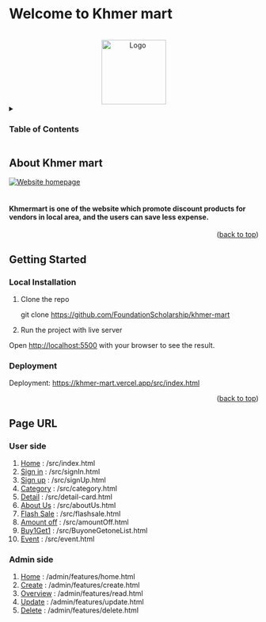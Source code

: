 # Welcome to Khmer mart
<a name="readme-top"></a>

<!-- PROJECT LOGO -->
<br />
<div align="center">
  <a href="https://khmer-mart.vercel.app/src/index.html">
    <img src="https://khmer-mart.vercel.app/Img/logo.png" alt="Logo" width="130" height="auto"/>
  </a>
</div>



<!-- TABLE OF CONTENTS -->
<details>
  <summary><h3>Table of Contents</h3></summary>
  <ol>
    <li>
      <a href="#about-khmer-mart">About Khmer mart</a>
    </li>
    <li>
      <a href="#getting-started">Getting Started</a>
      <ul>
        <li><a href="#local-installation">Local Installation</a></li>
        <li><a href="#deployment">Deployment</a></li>
      </ul>
    </li>
    <li><a href="#page-url">Page URL</a></li>
  </ol>
</details>



<!-- ABOUT THE PROJECT -->
## About Khmer mart
 <a href="https://khmer-mart.vercel.app/src/index.html">
    <img src="https://cms.istad.co/uploads/Screenshot_2023_12_25_200256_b84b41c553.png" alt="Website homepage" width="auto" height="auto"/>
 </a>
<br/>
<br />
<h4>Khmermart is one of the website which promote discount products for vendors in local area, and the users can save less expense.</h4>

<p align="right">(<a href="#readme-top">back to top</a>)</p>

<!-- GETTING STARTED -->
## Getting Started

### Local Installation


1. Clone the repo
   
   git clone https://github.com/FoundationScholarship/khmer-mart
   
2. Run the project with live server
   
   
Open [http://localhost:5500](http://localhost:5500) with your browser to see the result.

### Deployment

Deployment: https://khmer-mart.vercel.app/src/index.html

<p align="right">(<a href="#readme-top">back to top</a>)</p>



<!-- Page URL -->
## Page URL

### User side

01. [Home](https://khmer-mart.vercel.app/src/index.html) : /src/index.html
02. [Sign in](https://khmer-mart.vercel.app/src/signIn.html) : /src/signIn.html
03. [Sign up](https://khmer-mart.vercel.app/src/signUp.html) : /src/signUp.html
04. [Category](https://khmer-mart.vercel.app/src/category.html) : /src/category.html
05. [Detail](https://khmer-mart.vercel.app/src/detail-card.html) : /src/detail-card.html
06. [About Us](https://khmer-mart.vercel.app/src/aboutUs.html) : /src/aboutUs.html
07. [Flash Sale](https://khmer-mart.vercel.app/src/flashsale.html) : /src/flashsale.html
08. [Amount off](https://khmer-mart.vercel.app/src/amountOff.html) : /src/amountOff.html
09. [Buy1Get1](https://khmer-mart.vercel.app/src/BuyoneGetoneList.html) : /src/BuyoneGetoneList.html
10. [Event](https://khmer-mart.vercel.app/src/event.html) : /src/event.html

### Admin side

01. [Home](https://khmer-mart.vercel.app/admin/features/home.html) : /admin/features/home.html
02. [Create](https://khmer-mart.vercel.app/admin/features/create.html) : /admin/features/create.html
03. [Overview](https://khmer-mart.vercel.app/admin/features/read.html) : /admin/features/read.html
04. [Update](https://khmer-mart.vercel.app/admin/features/update.html) : /admin/features/update.html
05. [Delete](https://khmer-mart.vercel.app/admin/features/delete.html) : /admin/features/delete.html
